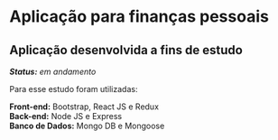 <h1>Aplicação para finanças pessoais</h1>
<h2>Aplicação desenvolvida a fins de estudo</h2>

<i><strong>Status:</strong> em andamento</i>

<p>Para esse estudo foram utilizadas:</p>

<div>
    <strong>Front-end:</strong> Bootstrap, React JS e Redux
</div>

<div>
    <strong>Back-end:</strong> Node JS e Express
</div>

<div>
    <strong>Banco de Dados:</strong> Mongo DB e Mongoose 
</div>
